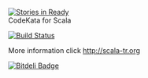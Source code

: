 [![Stories in Ready](https://badge.waffle.io/rayyildiz/codekata-scala.png?label=ready)](https://waffle.io/rayyildiz/codekata-scala)  
CodeKata for Scala

[![Build Status](https://travis-ci.org/rayyildiz/codekata-scala.png?branch=master)](https://travis-ci.org/rayyildiz/codekata-scala)

More information click http://scala-tr.org


[![Bitdeli Badge](https://d2weczhvl823v0.cloudfront.net/rayyildiz/codekata-scala/trend.png)](https://bitdeli.com/free "Bitdeli Badge")

